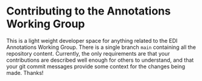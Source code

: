 # Contributing to the Annotations Working Group

This is a light weight developer space for anything related to the EDI Annotations Working Group. There is a single branch `main` containing all the repository content. Currently, the only requirements are that your contributions are described well enough for others to understand, and that your git commit messages provide some context for the changes being made. Thanks!
